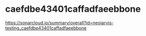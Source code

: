 # caefdbe43401caffadfaeebbone
https://sonarcloud.io/summary/overall?id=neojarvis-testing_caefdbe43401caffadfaeebbone
